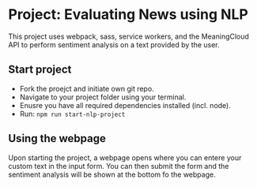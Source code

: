 # Project: Evaluating News using NLP

This project uses webpack, sass, service workers, and the MeaningCloud API to perform sentiment analysis on a text provided by the user.


## Start project

* Fork the proejct and initiate own git repo.
* Navigate to your project folder using your terminal.
* Enusre you have all required dependencies installed (incl. node).
* Run: `npm run start-nlp-project`


## Using the webpage

Upon starting the project, a webpage opens where you can entere your custom text in the input form. You can then submit the form and the sentiment analysis will be shown at the bottom fo the webpage.